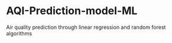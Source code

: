 # AQI-Prediction-model-ML
Air quality prediction through linear regression and random forest algorithms 
